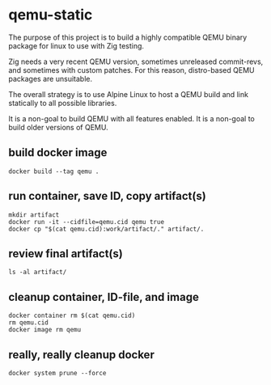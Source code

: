 # qemu-static

The purpose of this project is to build a highly compatible QEMU binary package
for linux to use with Zig testing.

Zig needs a very recent QEMU version, sometimes unreleased commit-revs, and
sometimes with custom patches. For this reason, distro-based QEMU packages are
unsuitable.

The overall strategy is to use Alpine Linux to host a QEMU build and link
statically to all possible libraries.

It is a non-goal to build QEMU with all features enabled.
It is a non-goal to build older versions of QEMU.

## build docker image
```
docker build --tag qemu .
```

## run container, save ID, copy artifact(s)
```
mkdir artifact
docker run -it --cidfile=qemu.cid qemu true
docker cp "$(cat qemu.cid):work/artifact/." artifact/.
```

## review final artifact(s)
```
ls -al artifact/
```

## cleanup container, ID-file, and image
```
docker container rm $(cat qemu.cid)
rm qemu.cid
docker image rm qemu
```

## really, really cleanup docker
```
docker system prune --force
```
